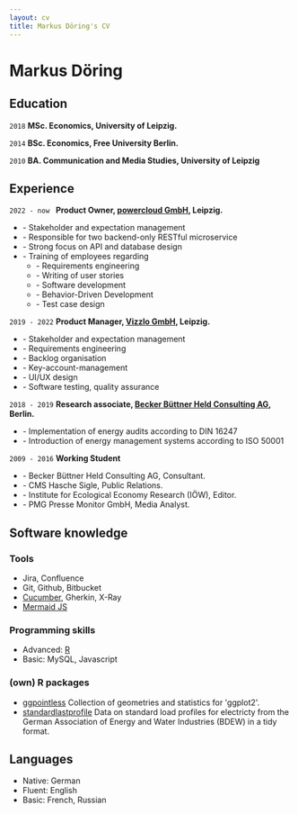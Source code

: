 ```yaml
---
layout: cv
title: Markus Döring's CV
---
```

# Markus Döring

## Education

`2018`
__MSc. Economics, University of Leipzig.__

`2014`
__BSc. Economics, Free University Berlin.__

`2010`
__BA. Communication and Media Studies, University of Leipzig__

## Experience

`2022 - now `
__Product Owner, [powercloud GmbH](https://power.cloud/en/), Leipzig.__
- \- Stakeholder and expectation management
- \- Responsible for two backend-only RESTful microservice
- \- Strong focus on API and database design
- \- Training of employees regarding
  - \- Requirements engineering
  - \- Writing of user stories
  - \- Software development
  - \- Behavior-Driven Development
  - \- Test case design

`2019 - 2022`
__Product Manager, [Vizzlo GmbH](https://vizzlo.com/), Leipzig.__
- \- Stakeholder and expectation management
- \- Requirements engineering
- \- Backlog organisation
- \- Key-account-management
- \- UI/UX design
- \- Software testing, quality assurance

`2018 - 2019`
__Research associate, [Becker Büttner Held Consulting AG](https://www.bbh-beratung.de/en/), Berlin.__
- \- Implementation of energy audits according to DIN 16247
- \- Introduction of energy management systems according to ISO 50001

`2009 - 2016`
__Working Student__
  - \- Becker Büttner Held Consulting AG, Consultant.
  - \- CMS Hasche Sigle, Public Relations.
  - \- Institute for Ecological Economy Research (IÖW), Editor.
  - \- PMG Presse Monitor GmbH, Media Analyst.

## Software knowledge

### Tools
- Jira, Confluence
- Git, Github, Bitbucket
- [Cucumber](https://cucumber.io/), Gherkin, X-Ray
- [Mermaid JS](https://mermaid.js.org/)

### Programming skills
- Advanced: [R]()
- Basic: MySQL, Javascript

### (own) R packages

- [ggpointless](https://github.com/flrd/ggpointless/) Collection of geometries and 
    statistics for 'ggplot2'.
- [standardlastprofile](https://github.com/flrd/standardlastprofile/) Data on standard load profiles for electricty from the German Association of Energy and Water Industries (BDEW) in a tidy format.

## Languages

- Native: German
- Fluent: English
- Basic: French, Russian



<!-- ### Footer Last updated: March 2024 -->


